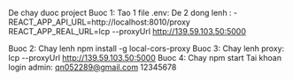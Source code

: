De chay duoc project
Buoc 1: Tao 1 file .env: De 2 dong lenh : - REACT_APP_API_URL=http://localhost:8010/proxy
REACT_APP_REAL_URL=lcp --proxyUrl http://139.59.103.50:5000

Buoc 2: Chay lenh npm install -g local-cors-proxy
Buoc 3: Chay lenh proxy: lcp --proxyUrl http://139.59.103.50:5000
Buoc 4: Chay npm start
Tai khoan login admin:
qn052289@gmail.com
12345678